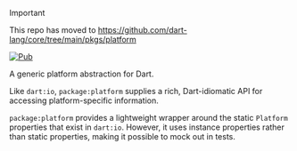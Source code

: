 > [!IMPORTANT]  
> This repo has moved to https://github.com/dart-lang/core/tree/main/pkgs/platform

[![Pub](https://img.shields.io/pub/v/platform.svg)](https://pub.dartlang.org/packages/platform)

A generic platform abstraction for Dart.

Like `dart:io`, `package:platform` supplies a rich, Dart-idiomatic API for
accessing platform-specific information.

`package:platform` provides a lightweight wrapper around the static `Platform`
properties that exist in `dart:io`. However, it uses instance properties rather
than static properties, making it possible to mock out in tests.
